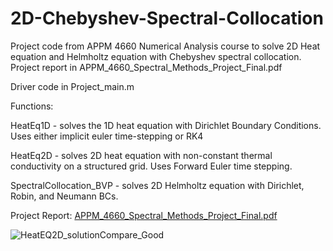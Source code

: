 # 2D-Chebyshev-Spectral-Collocation
Project code from APPM 4660 Numerical Analysis course to solve 2D Heat equation and Helmholtz equation with Chebyshev spectral collocation. Project report in APPM_4660_Spectral_Methods_Project_Final.pdf

Driver code in Project_main.m

Functions:

HeatEq1D - solves the 1D heat equation with Dirichlet Boundary Conditions. Uses either implicit euler time-stepping or RK4

HeatEq2D - solves 2D heat equation with non-constant thermal conductivity on a structured grid. Uses Forward Euler time stepping.


SpectralCollocation_BVP - solves 2D Helmholtz equation with Dirichlet, Robin, and Neumann BCs. 

Project Report:
[APPM_4660_Spectral_Methods_Project_Final.pdf](https://github.com/DChoi18/2D-Chebyshev-Spectral-Collocation/files/9503056/APPM_4660_Spectral_Methods_Project_Final.pdf)



![HeatEQ2D_solutionCompare_Good](https://user-images.githubusercontent.com/45723662/188801120-a307a092-c3f6-4b6a-bb5d-ffd920cc52eb.png)

